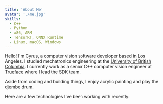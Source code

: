 ```yaml
---
title: 'About Me'
avatar: './me.jpg'
skills:
  - C++
  - Python
  - x86, ARM
  - TensorRT, ONNX Runtime
  - Linux, macOS, Windows
---
```


Hello! I'm Cyrus, a computer vision software developer based in Los Angeles. I studied mechatronics engineering at the [University of British Columbia](https://mech.ubc.ca/undergraduate/curriculum/program-options/mechatronics/).
I currently work as a senior C++ computer vision engineer at [Trueface](https://www.trueface.ai/) where I lead the SDK team.

Aside from coding and building things, I enjoy acrylic painting and play the djembe drum.

Here are a few technologies I've been working with recently:
